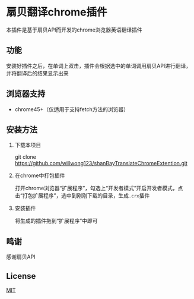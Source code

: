 # 扇贝翻译chrome插件

本插件是基于扇贝API而开发的chrome浏览器英语翻译插件

## 功能

安装好插件之后，在单词上双击，插件会根据选中的单词调用扇贝API进行翻译，并将翻译后的结果显示出来

## 浏览器支持

+ chrome45+（仅适用于支持fetch方法的浏览器）

## 安装方法

1. 下载本项目
	
	git clone https://github.com/willwong123/shanBayTranslateChromeExtention.git

2. 在chrome中打包插件

	打开chrome浏览器“扩展程序”，勾选上“开发者模式”开启开发者模式，点击“打包扩展程序”，选中到刚刚下载的目录，生成`.crx`插件
	
3. 安装插件

	将生成的插件拖到“扩展程序”中即可

## 鸣谢

感谢扇贝API

## License

[MIT](https://github.com/dhg/Skeleton/blob/master/LICENSE.md)